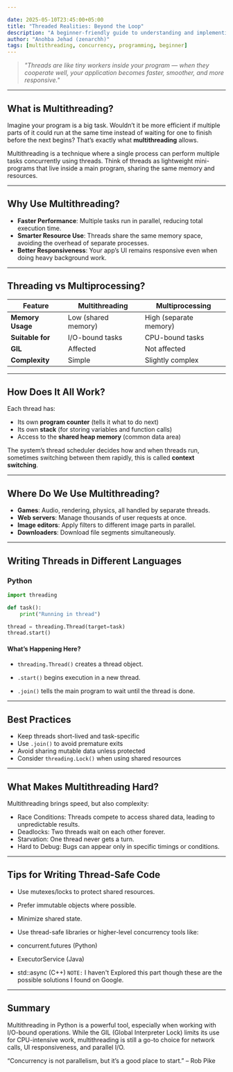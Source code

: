 ```yaml
---

date: 2025-05-10T23:45:00+05:00
title: "Threaded Realities: Beyond the Loop"
description: "A beginner-friendly guide to understanding and implementing multithreading effectively."
author: "Anohba Jehad (zenarchh)"
tags: [multithreading, concurrency, programming, beginner]
---
```


> *"Threads are like tiny workers inside your program — when they cooperate well, your application becomes faster, smoother, and more responsive."*

---

##  What is Multithreading?

Imagine your program is a big task. Wouldn’t it be more efficient if multiple parts of it could run at the same time instead of waiting for one to finish before the next begins? That’s exactly what **multithreading** allows.

Multithreading is a technique where a single process can perform multiple tasks concurrently using threads. Think of threads as lightweight mini-programs that live inside a main program, sharing the same memory and resources.

---

## Why Use Multithreading?

-  **Faster Performance**: Multiple tasks run in parallel, reducing total execution time.
-  **Smarter Resource Use**: Threads share the same memory space, avoiding the overhead of separate processes.
-  **Better Responsiveness**: Your app’s UI remains responsive even when doing heavy background work.

---


##  Threading vs Multiprocessing?

| Feature          | Multithreading           | Multiprocessing          |
|------------------|--------------------------|----------------------------|
| **Memory Usage** | Low (shared memory)      | High (separate memory)     |
| **Suitable for** | I/O-bound tasks          | CPU-bound tasks            |
| **GIL**          | Affected                 | Not affected               |
| **Complexity**   | Simple                   | Slightly complex           |

---

## How Does It All Work?

Each thread has:

- Its own **program counter** (tells it what to do next)
- Its own **stack** (for storing variables and function calls)
- Access to the **shared heap memory** (common data area)

The system’s thread scheduler decides how and when threads run, sometimes switching between them rapidly, this is called **context switching**.

---

## Where Do We Use Multithreading?

-  **Games**: Audio, rendering, physics, all handled by separate threads.
-  **Web servers**: Manage thousands of user requests at once.
-  **Image editors**: Apply filters to different image parts in parallel.
-  **Downloaders**: Download file segments simultaneously.

---

## Writing Threads in Different Languages

###  Python

```python
import threading

def task():
    print("Running in thread")

thread = threading.Thread(target=task)
thread.start()
```
#### What’s Happening Here?
- `threading.Thread()` creates a thread object.

- `.start()` begins execution in a new thread.

- `.join()` tells the main program to wait until the thread is done.

---

## Best Practices

-  Keep threads short-lived and task-specific
-  Use `.join()` to avoid premature exits 
-  Avoid sharing mutable data unless protected 
-  Consider `threading.Lock()` when using shared resources  

---


## What Makes Multithreading Hard?

Multithreading brings speed, but also complexity:

- Race Conditions: Threads compete to access shared data, leading to unpredictable results.
- Deadlocks: Two threads wait on each other forever.
- Starvation: One thread never gets a turn.
- Hard to Debug: Bugs can appear only in specific timings or conditions.

---

## Tips for Writing Thread-Safe Code
- Use mutexes/locks to protect shared resources.
- Prefer immutable objects where possible.
- Minimize shared state.
- Use thread-safe libraries or higher-level concurrency tools like:
- concurrent.futures (Python)
- ExecutorService (Java)

- std::async (C++)
`NOTE:` I haven't Explored this part though these are the possible solutions I found on Google.

---

## Summary
Multithreading in Python is a powerful tool, especially when working with I/O-bound operations. While the GIL (Global Interpreter Lock) limits its use for CPU-intensive work, multithreading is still a go-to choice for network calls, UI responsiveness, and parallel I/O.

“Concurrency is not parallelism, but it’s a good place to start.” – Rob Pike


